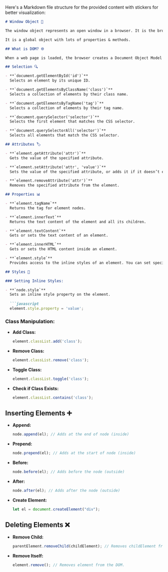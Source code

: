 Here's a Markdown file structure for the provided content with stickers for better visualization:

```markdown
# Window Object 📜

The window object represents an open window in a browser. It is the browser’s object (not JavaScript’s) and is automatically created by the browser.

It is a global object with lots of properties & methods.

## What is DOM? 🌐

When a web page is loaded, the browser creates a Document Object Model (DOM) of the page.

## Selection 🔍

- **`document.getElementById('id')`**  
  Selects an element by its unique ID.

- **`document.getElementsByClassName('class')`**  
  Selects a collection of elements by their class name.

- **`document.getElementsByTagName('tag')`**  
  Selects a collection of elements by their tag name.

- **`document.querySelector('selector')`**  
  Selects the first element that matches the CSS selector.

- **`document.querySelectorAll('selector')`**  
  Selects all elements that match the CSS selector.

## Attributes 🏷️

- **`element.getAttribute('attr')`**  
  Gets the value of the specified attribute.

- **`element.setAttribute('attr', 'value')`**  
  Sets the value of the specified attribute, or adds it if it doesn’t exist.

- **`element.removeAttribute('attr')`**  
  Removes the specified attribute from the element.

## Properties 📊

- **`element.tagName`**  
  Returns the tag for element nodes.

- **`element.innerText`**  
  Returns the text content of the element and all its children.

- **`element.textContent`**  
  Gets or sets the text content of an element.

- **`element.innerHTML`**  
  Gets or sets the HTML content inside an element.

- **`element.style`**  
  Provides access to the inline styles of an element. You can set specific CSS properties through `element.style.property = 'value'`.

## Styles 🎨

### Setting Inline Styles:

- **`node.style`**  
  Sets an inline style property on the element.
  
  ```javascript
  element.style.property = 'value';
  ```

### Class Manipulation:

- **Add Class:**  
  ```javascript
  element.classList.add('class');
  ```

- **Remove Class:**  
  ```javascript
  element.classList.remove('class');
  ```

- **Toggle Class:**  
  ```javascript
  element.classList.toggle('class');
  ```

- **Check if Class Exists:**  
  ```javascript
  element.classList.contains('class');
  ```

## Inserting Elements ➕

- **Append:**  
  ```javascript
  node.append(el); // Adds at the end of node (inside)
  ```

- **Prepend:**  
  ```javascript
  node.prepend(el); // Adds at the start of node (inside)
  ```

- **Before:**  
  ```javascript
  node.before(el); // Adds before the node (outside)
  ```

- **After:**  
  ```javascript
  node.after(el); // Adds after the node (outside)
  ```

- **Create Element:**  
  ```javascript
  let el = document.createElement("div");
  ```

## Deleting Elements ❌

- **Remove Child:**  
  ```javascript
  parentElement.removeChild(childElement); // Removes childElement from parentElement.
  ```

- **Remove Itself:**  
  ```javascript
  element.remove(); // Removes element from the DOM.
  ```
```
